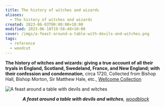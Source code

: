```yaml
---
title: The history of witches and wizards
aliases:
  - The history of witches and wizards
created: 2023-06-03T00:00:00+10:00
modified: 2023-06-18T19:58:48+10:00
cover: /imgs/a-feast-around-a-table-with-devils-and-witches.png
tags:
  - reference
  - woodcut
---
```


**The history of witches and wizards: giving a true account of all their tryals in England, Scotland, Swedeland, France, and New England; with their confession and condemnation**, circa 1720, Collected from Bishop Hall, Bishop Morton, Sir Matthew Hale, etc., [Wellcome Collection](https://wellcomecollection.org/works/abkab8tq/images?id=a3nuy2zq)

![A feast around a table with devils and witches](imgs/a-feast-around-a-table-with-devils-and-witches.png)
*<center>**A feast around a table with devils and witches**, [woodblock](notes/woodblock)</center>*